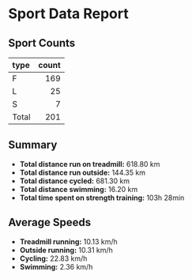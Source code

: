 # Sport Data Report

## Sport Counts
| type   |   count |
|:-------|--------:|
| F      |     169 |
| L      |      25 |
| S      |       7 |
| Total  |     201 |

## Summary
- **Total distance run on treadmill:** 618.80 km
- **Total distance run outside:** 144.35 km
- **Total distance cycled:** 681.30 km
- **Total distance swimming:** 16.20 km
- **Total time spent on strength training:** 103h 28min

## Average Speeds
- **Treadmill running:** 10.13 km/h
- **Outside running:** 10.31 km/h
- **Cycling:** 22.83 km/h
- **Swimming:** 2.36 km/h
